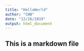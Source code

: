```yaml
---
title: "HelloWorld"
author: "CWB"
date: "12/26/2019"
output: html_document
---
```


## This is a markdown file


